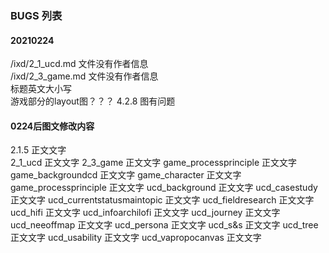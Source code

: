 ### BUGS 列表  


#### 20210224  
/ixd/2_1_ucd.md  文件没有作者信息  
/ixd/2_3_game.md 文件没有作者信息   
标题英文大小写  
游戏部分的layout图？？？
4.2.8 图有问题


#### 0224后图文修改内容  
2.1.5 正文文字   
2_1_ucd 正文文字
2_3_game 正文文字
game_processprinciple 正文文字
game_backgroundcd 正文文字
game_character 正文文字
game_processprinciple 正文文字
ucd_background 正文文字
ucd_casestudy 正文文字
ucd_currentstatusmaintopic 正文文字
ucd_fieldresearch 正文文字
ucd_hifi 正文文字
ucd_infoarchilofi 正文文字
ucd_journey 正文文字
ucd_neeoffmap 正文文字
ucd_persona 正文文字
ucd_s&s 正文文字
ucd_tree 正文文字
ucd_usability 正文文字
ucd_vapropocanvas 正文文字
